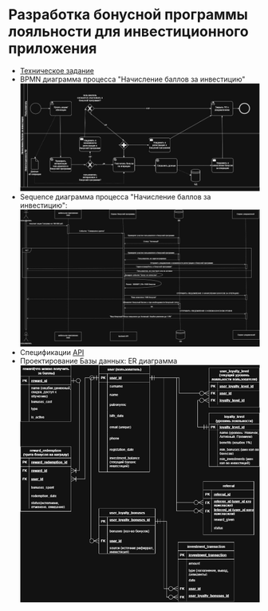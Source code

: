 # Разработка бонусной программы лояльности для инвестиционного приложения
* [Техническое задание](https://github.com/404-veronika/testsystemanalitic/blob/main/Invest%20Capital%20Bonus.pdf)
* BPMN диаграмма процесса "Начисление баллов за инвестицию" ![BPMN.png](https://github.com/404-veronika/testsystemanalitic/blob/main/Images/BPMN.drawio.png)
* Sequence диаграмма процесса "Начисление баллов за инвестицию":![sequence.drawio.png](Images/sequence.drawio.png) 
* Спецификации [API](https://github.com/404-veronika/testsystemanalitic/tree/main/API)
* Проектирование Базы данных: ER диаграмма ![ER.drawio.png](Images/ER.drawio.png)
